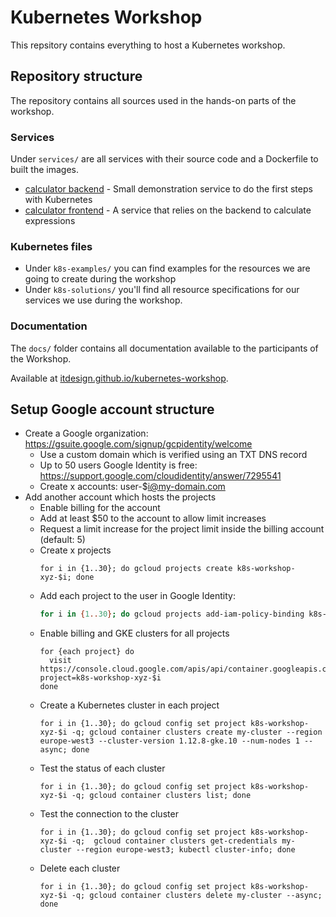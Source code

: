 # Kubernetes Workshop

This repsitory contains everything to host a Kubernetes workshop.

## Repository structure

The repository contains all sources used in the hands-on parts of the workshop.

### Services

Under `services/` are all services with their source code and a Dockerfile to built the images.

- [calculator backend](services/calculator-backend/) - Small demonstration service to do the first steps with Kubernetes
- [calculator frontend](services/calculator-frontend/) - A service that relies on the backend to calculate expressions

### Kubernetes files

- Under `k8s-examples/` you can find examples for the resources we are going to create during the workshop
- Under `k8s-solutions/` you'll find all resource specifications for our services we use during the workshop.

### Documentation

The `docs/` folder contains all documentation available to the participants of the Workshop.

Available at [itdesign.github.io/kubernetes-workshop](https://itdesign.github.io/kubernetes-workshop/).

## Setup Google account structure

- Create a Google organization: https://gsuite.google.com/signup/gcpidentity/welcome
  - Use a custom domain which is verified using an TXT DNS record
  - Up to 50 users Google Identity is free: https://support.google.com/cloudidentity/answer/7295541
  - Create x accounts: user-$i@my-domain.com
- Add another account which hosts the projects
  - Enable billing for the account
  - Add at least $50 to the account to allow limit increases
  - Request a limit increase for the project limit inside the billing account (default: 5)
  - Create x projects
    ```
    for i in {1..30}; do gcloud projects create k8s-workshop-xyz-$i; done
    ```
  - Add each project to the user in Google Identity:
    ```bash
    for i in {1..30}; do gcloud projects add-iam-policy-binding k8s-workshop-xyz-$i --member user:user-$i@my-domain.com --role roles/editor; done
    ```
  - Enable billing and GKE clusters for all projects
    ```
    for {each project} do
      visit https://console.cloud.google.com/apis/api/container.googleapis.com/overview?project=k8s-workshop-xyz-$i
    done
    ```
  - Create a Kubernetes cluster in each project
    ```
    for i in {1..30}; do gcloud config set project k8s-workshop-xyz-$i -q; gcloud container clusters create my-cluster --region europe-west3 --cluster-version 1.12.8-gke.10 --num-nodes 1 --async; done
    ```
  - Test the status of each cluster
    ```
    for i in {1..30}; do gcloud config set project k8s-workshop-xyz-$i -q; gcloud container clusters list; done
    ```
  - Test the connection to the cluster
    ```
    for i in {1..30}; do gcloud config set project k8s-workshop-xyz-$i -q;  gcloud container clusters get-credentials my-cluster --region europe-west3; kubectl cluster-info; done
    ```  
  - Delete each cluster
    ```
    for i in {1..30}; do gcloud config set project k8s-workshop-xyz-$i -q; gcloud container clusters delete my-cluster --async; done
    ```
